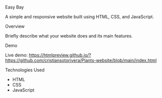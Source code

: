 Easy Bay

A simple and responsive website built using HTML, CSS, and JavaScript.

Overview

Briefly describe what your website does and its main features.

Demo

Live demo:
https://htmlpreview.github.io/?https://github.com/cristiansotorivera/Plants-website/blob/main/index.html

Technologies Used

- HTML
- CSS
- JavaScript
